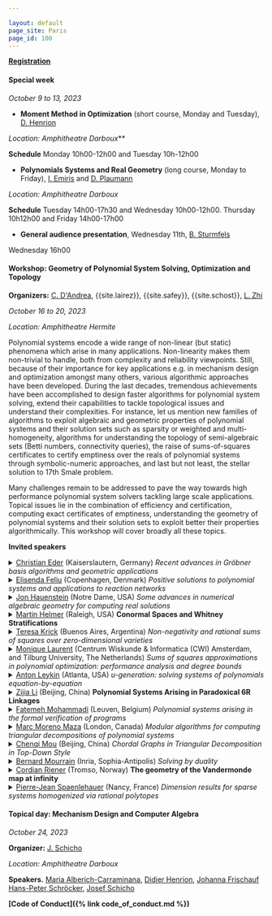 ```yaml
---

layout: default
page_site: Paris
page_id: 100
---
```


**[Registration](https://indico.math.cnrs.fr/event/8114/registrations)**

#### Special week 
*October  9 to 13, 2023*
* **Moment Method in Optimization** (short course, Monday and Tuesday), [D. Henrion](https://homepages.laas.fr/henrion)

*Location: Amphitheatre Darboux***

**Schedule** Monday 10h00-12h00 and Tuesday 10h-12h00

* **Polynomials Systems and Real Geometry** (long course, Monday to Friday), [I. Emiris](http://cgi.di.uoa.gr/~emiris) and [D. Plaumann](http://www.mathematik.tu-dortmund.de/~dplauman/index_en.html)

*Location: Amphitheatre Darboux*

**Schedule** Tuesday 14h00-17h30 and Wednesday 10h00-12h00. Thursday 10h12h00 and Friday 14h00-17h00

* **General audience presentation**, Wednesday 11th, [B. Sturmfels](https://math.berkeley.edu/~bernd)

Wednesday 16h00


#### Workshop: Geometry of Polynomial System Solving, Optimization and Topology

**Organizers:**  [C. D'Andrea](http://www.ub.edu/arcades/cdandrea.html), {{site.lairez}}, {{site.safey}}, {{site.schost}}, [L. Zhi](http://www.mmrc.iss.ac.cn/~lzhi/) 

*October 16 to 20, 2023*

*Location: Amphitheatre Hermite*

Polynomial systems encode a wide range of non-linear (but static) phenomena which arise in many 
applications. Non-linearity makes them non-trivial to handle, both from complexity and reliability viewpoints. 
Still, because of their importance for key applications e.g. in mechanism design and optimization amongst many others, 
various algorithmic approaches have been developed.
During the last decades, tremendous achievements have been accomplished to design faster algorithms for polynomial system 
solving, extend their capabilities to tackle topological issues and understand their complexities. For instance, 
let us mention new families of algorithms to exploit algebraic and geometric properties of polynomial systems 
and their solution sets such as sparsity or weighted and multi-homogeneity, algorithms for understanding the topology of 
semi-algebraic sets (Betti numbers, connectivity queries), the raise of sums-of-squares certificates to certify emptiness over the reals of polynomial systems through symbolic-numeric approaches, and last but not least, 
the stellar solution to 17th Smale problem.

Many challenges remain to be addressed to pave the way towards high performance polynomial system solvers 
tackling large scale applications. Topical issues lie in the combination of efficiency and certification, computing 
exact certificates of emptiness, understanding the geometry of polynomial systems and their solution sets to exploit 
better their properties algorithmically. This workshop will cover broadly all these 
topics.

**Invited speakers**

<details><summary><a href="https://www.mathematik.uni-kl.de/~ederc/index.html">Christian Eder</a> (Kaiserslautern, Germany) <i> Recent advances in Gröbner basis algorithms
and geometric applications </i></summary>
<p><b>Abstract</b></p></details>

<details><summary><a href="http://web.math.ku.dk/~efeliu/">Elisenda Feliu</a> (Copenhagen, Denmark) <i> Positive solutions to polynomial systems and applications to reaction networks </i></summary>
<p><b>Abstract</b></p></details>

<details><summary><a href="https://www3.nd.edu/~jhauenst/">Jon Hauenstein</a> (Notre Dame, USA) <i> Some advances in numerical algebraic geometry for computing real
solutions</i></summary>
<p><b>Abstract.</b>
Numerical algebraic geometry provides a collection of algorithms
for computing and analyzing solution sets of polynomial systems.  This talk
will discuss new techniques that have been developed in numerical algebraic
geometry for focusing on real solution sets of polynomial systems.  Several
applications of these techniques will be presented such as computing smooth
points on algebraic sets, approximate synthesis of mechanisms, and path
planning for output mode switching.
</p></details>

<details><summary><a href="http://martin-helmer.com/">Martin Helmer</a> (Raleigh, USA) <b>Conormal Spaces and Whitney Stratifications</b> </summary>
<p><b>Abstract.</b> We describe a new algorithm for computing Whitney
stratifications of complex projective varieties. The main ingredients are
(a) an algebraic criterion, due to Lê and Teissier, which reformulates
Whitney regularity in terms of conormal spaces and maps, and (b) a new
interpretation of this conormal criterion via ideal saturations, which can
be practically implemented on a computer. We show that this algorithm
improves upon the existing state of the art by several orders of magnitude,
even for relatively small input varieties. This is joint work with Vidit
Nanda (Oxford).</p></details>

<details><summary><a href="http://mate.dm.uba.ar/~krick/">Teresa Krick</a> (Buenos Aires, Argentina) <i>Non-negativity and rational sums of squares over zero-dimensional varieties</i></summary>
<p><b>Abstract</b>
In this work in progress with Lorenzo Baldi and Bernard Mourrain, we extend
previous results on univariate rational sums of squares, obtained with
Bernard and Agnes Szanto, to
the case of a non-negative rational polynomial on a basic zero-dimensional
semi-algebraic set defined by rational polynomials.
</p></details>

<details><summary><a href="https://homepages.cwi.nl/~monique/">Monique Laurent</a> 
(Centrum Wiskunde & Informatica (CWI) Amsterdam, and Tilburg University, The Netherlands) <i> Sums of squares approximations in polynomial optimization: performance analysis and degree bounds </i></summary>
<p><b>Abstract</b>
Polynomial optimization deals with optimizing a polynomial function over a feasible region
defined by polynomial inequalities, thus modeling a broad range of hard nonlinear nonconvex
optimization problems. Hierarchies of tractable semidefinite relaxations have been introduced
that are based on using sums of squares of polynomials as a ``proxy” for global nonnegativity.
These hierarchies give bounds on the global minimum of the original problem with asymptotic
convergence (under a minor compactness assumption). In this lecture we discuss recent results on
the performance analysis of these hierarchies and related effective degree bounds for dedicated
sums of squares representations of positive polynomials on some classes of compact semi-algebraic
sets (including the hypercube, the sphere or the ball).
</p></details>


<details><summary><a href="https://antonleykin.math.gatech.edu/">Anton Leykin</a> (Atlanta, USA) <i>u-generation: solving systems of polynomials equation-by-equation
</i></summary>
<p><b>Abstract</b>
We develop a new method that improves the efficiency of
equation-by-equation homotopy continuation methods for solving polynomial
systems. Our method is based on a novel geometric construction and reduces
the total number of homotopy paths that must be numerically continued.
These improvements may be applied to the basic algorithms of numerical
algebraic geometry in the settings of both projective and multiprojective
varieties. (This is joint work with T. Duff and J. I. Rodriguez.)
</p></details>

<details><summary><a href="https://people.ucas.ac.cn/~zijia?language=en">Zijia
Li</a> (Beijing, China) <b>Polynomial Systems Arising in Paradoxical 6R
Linkages</b></summary> <p><b>Abstract</b> In this talk, we first provide a
comprehensive definition of closed n-linkages and explain their mobility,
typically denoted as n-6. We then focus on the intriguing subset of closed
n-linkages with a mobility higher than n-6, known as paradoxical linkages. Based
on the powerful tools of Bond Theory and the freezing technique, we present a
thorough classification of n-linkages with a mobility of n-4 or higher,
incorporating revolute, prismatic, or helical joints. Additionally, we
explicitly derive strong necessary conditions for nR-linkages with a mobility of
n-5. Utilizing these necessary conditions, we explore and discuss possible
polynomial systems that arise in paradoxical 6R linkages.</p></details>

<details>
<summary><a href="https://www.fatemehmohammadi.com/">Fatemeh Mohammadi</a> (Leuven, Belgium) <i>Polynomial systems arising in the formal verification of programs</i> </summary>
<p><b> Abstract. </b>
Multiple classical problems in the formal verification of programs such as
reachability, termination, and template-based synthesis can be reduced to
solving polynomial systems of equations. In this talk, I will describe the
primary objects and these connections. In particular, I will show how the
algebraic and geometric techniques can be applied, enhancing the scalability and
completeness for such problems. </p> </details>

<details><summary><a href="https://www.csd.uwo.ca/~mmorenom/">Marc Moreno Maza</a> (London, Canada) <i>Modular algorithms for computing triangular
decompositions of polynomial systems</i></summary>
[abstract](https://rtca2023.github.io/pages_Paris/files_m5/abstract_moreno-maza.pdf)
</details>

<details><summary><a href="http://www.cmou.net/">Chenqi Mou</a> (Beijing, China) <i>Chordal Graphs in Triangular Decomposition in Top-Down Style</i></summary>
<p><b>Abstract</b>
In this talk, I will present the connections between chordal graphs from graph theory
and triangular decomposition in top-down style from symbolic computation, including the
underlying theories, algorithms, and applications in biology. Viewing triangular decomposition in
top-down style as polynomial generalization of Gaussian elimination, we show that all the
polynomial sets, including all the computed triangular sets, appearing in several typical
top-down algorithms for triangular decomposition have associated graphs which are subgraphs of
the chordal graph of the input polynomial set. These theoretical results can be interpreted as
“triangular decomposition in top-down style preserves chordality” and are further used to design
sparse triangular decomposition for polynomial sets which are sparse with respect to their
variables. Sparse triangular decomposition is shown to be more efficient than ordinary one
experimentally, and its application on computing equilibria of biological dynamic systems will
also be reported.<br />

This talk is based on the joint work with Yang Bai, Jiahua Lai, and Wenwen Ju.
</p></details>

<details><summary><a href="https://www-sop.inria.fr/members/Bernard.Mourrain/">Bernard Mourrain</a> (Inria, Sophia-Antipolis) <i>Solving by duality</i></summary>
<p><b>Abstract.</b>
Finding the common roots of a set of polynomial equations is a problem that
appears in many contexts and applications. Standard approaches for solving
this difficult question, such as Grobner bases, border basis, triangular sets,
etc. are based on polynomial reductions but their instability against
numerical approximations can be critical.
In this talk, we will describe a dual approach which focuses on linear
functionals vanishing at the roots.
We will review the properties of Truncated Normal Forms, the connexion with
classical computer algebra approaches and resultants. We will also detail the
dual approach in the context of optimisation problems and for analysing
isolated singularities.
Examples from geometric modeling, robotics and tensor decomposition will
illustrate the numerical behavior of these dual methods.
</p></details>

<details><summary><a href="https://www.cordian.de/">Cordian Riener</a> (Tromso, 
Norway) <b>The geometry of the Vandermonde map at infinity</b></summary>
<p><b>Abstract</b>
The Vandermonde map is the polynomial map given by the power-sum polynomials.
We study the geometry of the image of the nonnegative orthant under under this map and focus
on the limit as the number of variables approaches infinity. We will show, the geometry of this
limit is the key to new undecidability results in nonnegativity of symmetric polynomials and
deciding validity of trace inequalities in linear algebra.
</p></details>

<details><summary><a href="https://members.loria.fr/PJSpaenlehauer/">Pierre-Jean Spaenlehauer</a> (Nancy, France) <i>Dimension results for sparse systems homogenized via rational polytopes</i></summary>
<p><b>Abstract.</b>
A classical method to compute with sparse polynomials is to homogenize them
with respect to Newton polytopes, regarding them as homogeneous elements of
Cartier degrees in the Cox ring of a projective toric variety. In this talk,
we
investigate subvarieties defined by generic polynomial systems in the Cox ring
when the degrees are non-necessarily Cartier, with a view towards identifying
alternative toric homogenizations that are suitable for practical
computations.
Joint work with Matías Bender.
</p></details>


#### Topical day: Mechanism Design and Computer Algebra

*October 24, 2023*

**Organizer:** [J. Schicho](https://www3.risc.jku.at/people/jschicho)

*Location: Amphitheatre Darboux*


**Speakers.** [Maria Alberich-Carraminana](https://mat.upc.edu/en/people/maria.alberich), [Didier Henrion](https://homepages.laas.fr/henrion/), [Johanna Frischauf](https://www.uibk.ac.at/de/geometrie-vermessung/team/lercher/)
[Hans-Peter Schröcker](https://www.uibk.ac.at/de/geometrie-vermessung/team/schroecker/), [Josef Schicho](https://www.oeaw.ac.at/ricam/staff/josef-schicho)



**[Code of Conduct]({% link code_of_conduct.md %})**



